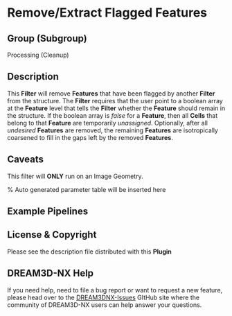 # Remove/Extract Flagged Features

## Group (Subgroup)

Processing (Cleanup)

## Description

This **Filter** will remove **Features** that have been flagged by another **Filter** from the structure.  The **Filter** requires that the user point to a boolean array at the **Feature** level that tells the **Filter** whether the **Feature** should remain in the structure.  If the boolean array is *false* for a **Feature**, then all **Cells** that belong to that **Feature** are temporarily *unassigned*. Optionally, after all *undesired* **Features** are removed, the remaining **Features** are isotropically coarsened to fill in the gaps left by the removed **Features**.

## Caveats

This filter will **ONLY** run on an Image Geometry.

% Auto generated parameter table will be inserted here

## Example Pipelines

## License & Copyright

Please see the description file distributed with this **Plugin**

## DREAM3D-NX Help

If you need help, need to file a bug report or want to request a new feature, please head over to the [DREAM3DNX-Issues](https://github.com/BlueQuartzSoftware/DREAM3DNX-Issues) GItHub site where the community of DREAM3D-NX users can help answer your questions.
